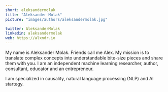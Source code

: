 ```yaml
---
short: aleksandermolak
title: "Aleksander Molak"
picture: "images/authors/aleksandermolak.jpg"

twitter: AleksanderMolak
linkedin: aleksandermolak
web: https://alxndr.io
---
```


My name is Aleksander Molak. Friends call me Alex. My mission is to translate complex concepts into understandable bite-size pieces and share them with you. I am an independent machine learning researcher, author, consultant, educator and an entrepreneur.

I am specialized in causality, natural language processing (NLP) and AI startegy.